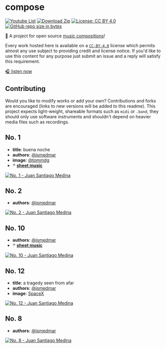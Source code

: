 # compose

[![Youtube List][youtube_badge]][download]
[![Download Zip][youtube_badge]][compose list]
[![License: CC BY 4.0][licence_badge]][`CC-BY-4.0`]
[![GitHub repo size in bytes][size_badge]][compose]

🎻 A project for open source [music compositions][compose list]!

Every work hosted here is available on a [`CC-BY-4.0`] license which permits almost any use subject to providing credit and license notice. If you'd like to use this content for any purpose just submit an issue and a reply will satisfy this requirement.

[🎧 listen now][compose list]

## Contributing

Would you like to modify works or add your own? Contributions and forks are encouraged (links to new versions will be added to this readme). This project expects light-weight, shareable formats such as `midi` or `.band`, they should only use software instruments and shouldn't depend on heavier media files such as recordings.

<!-- See http://embedyoutube.org/ -->

## No. 1

- **title**: buena noche
- **authors**: [@jsmedmar]
- **image**: [@tommdg]
- 𝄢 **[sheet music](./compose/1/1.pdf)**

[![No. 1 - Juan Santiago Medina](http://img.youtube.com/vi/aK7TXRL0oi0/0.jpg)](http://www.youtube.com/watch?v=aK7TXRL0oi0 "No. 1 - Juan Santiago Medina")

## No. 2

- **authors**: [@jsmedmar]

[![No. 2 - Juan Santiago Medina](http://img.youtube.com/vi/8Bamg0A0DRU/0.jpg)](http://www.youtube.com/watch?v=8Bamg0A0DRU "No. 2 - Juan Santiago Medina")

## No. 10

- **authors**: [@jsmedmar]
- 𝄢 **[sheet music](./compose/10/10.pdf)**

[![No. 10 - Juan Santiago Medina](http://img.youtube.com/vi/wJsCiboi6i4/0.jpg)](http://www.youtube.com/watch?v=wJsCiboi6i4 "No. 9 - Juan Santiago Medina")

## No. 12

- **title**: a tragedy seen from afar
- **authors**: [@jsmedmar]
- **image**: [SpaceX](https://www.flickr.com/photos/spacex/25557986367/in/photostream/)

[![No. 12 - Juan Santiago Medina](http://img.youtube.com/vi/xBw-GDHiPqw/0.jpg)](http://www.youtube.com/watch?v=xBw-GDHiPqw "No. 12 - Juan Santiago Medina")

## No. 8

- **authors**: [@jsmedmar]

[![No. 8 - Juan Santiago Medina](http://img.youtube.com/vi/k3WfBPCvlwU/0.jpg)](http://www.youtube.com/watch?v=k3WfBPCvlwU "No. 8 - Juan Santiago Medina")

<!-- references -->
[download]: https://github.com/jsmedmar/compose/archive/master.zip
[compose]: [https://github.com/jsmedmar/compose]
[compose list]: https://www.youtube.com/watch?v=aK7TXRL0oi0&list=PL-NqvsAykP-DU6AVwCNT6T5GZLMiiyj80
[@jsmedmar]: https://github.com/jsmedmar
[@tommdg]: https://github.com/tommdg
[`CC-BY-4.0`]: https://choosealicense.com/licenses/cc-by-4.0/

<!-- badges -->
[licence_badge]: https://img.shields.io/badge/license-CC%20BY%204.0-brightgreen.svg
[size_badge]: https://img.shields.io/github/repo-size/jsmedmar/compose.svg
[youtube_badge]: https://img.shields.io/badge/youtube-%F0%9F%8E%A7-red.svg
[download_badge]: https://img.shields.io/badge/download-zip%20%F0%9F%92%BE-brightgreen.svg
